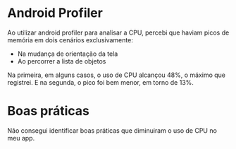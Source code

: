 # Android Profiler

Ao utilizar android profiler para analisar a CPU, percebi que haviam picos de memória em dois cenários exclusivamente:

*  Na mudança de orientação da tela
*  Ao percorrer a lista de objetos


Na primeira, em alguns casos, o uso de CPU alcançou 48%, o máximo que registrei. E na segunda, o pico foi bem menor, em torno de 13%.

# Boas práticas

Não consegui identificar boas práticas que diminuiram o uso de CPU no meu app.
